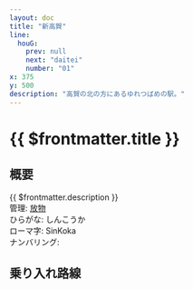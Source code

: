 ```yaml
---
layout: doc
title: "新高賀"
line:
  houG:
    prev: null
    next: "daitei"
    number: "01"
x: 375
y: 500
description: "高賀の北の方にあるゆれつばめの駅。"
---
```


# {{ $frontmatter.title }} <ViewinMap />
<!-- ![高賀駅を正面から見ている](/img/tour/koka.webp) -->

## 概要
{{ $frontmatter.description }}  
管理: [放物](/company/houbutu/index.md)  
ひらがな: しんこうか  
ローマ字: SinKoka  
ナンバリング: <Numberling />

## 乗り入れ路線
<LineInfo />